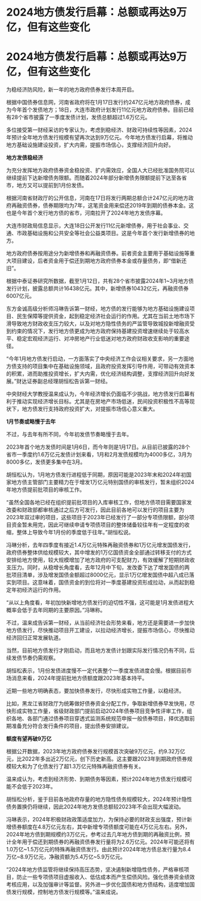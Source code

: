 # 2024地方债发行启幕：总额或再达9万亿，但有这些变化

# 2024地方债发行启幕：总额或再达9万亿，但有这些变化

为稳经济防风险，新一年的地方政府债券发行本周开启。

根据中国债券信息网，河南省政府将在1月17日发行约247亿元地方政府债券，成为今年首个发债地方；18日，大连市政府计划发行11亿元地方政府债券。目前已经有28个省市披露了一季度发债计划，发债总额超过1.6万亿元。

多位接受第一财经采访的专家认为，考虑到稳经济、财政可持续性等因素，2024年预计全年地方债发行规模有望再次达到9万亿元。今年地方债发行启幕，将推动地方基础设施建设投资，扩大内需，提振市场信心，支撑经济回升向好。

**地方发债稳经济**

为充分发挥地方政府债券资金稳投资、扩内需效应，全国人大已经批准国务院可以继续提前下达新增债务限额。而随着2024年部分新增债务限额提前下达至各省市，地方又可以提前到1月份发债。

根据河南省财政厅的公开信息，河南在17日将发行两期总额合计247亿元的地方政府再融资债券，债券期限均为7年，这笔资金用来偿还2019年到期的债券本金。这也是今年首个发行地方债的省市，河南拉开了2024年地方发债序幕。

大连市财政局信息显示，大连18日公开发行11亿元新增债券，用于社会事业、交通、市政基础设施和公共安全等社会公益类项目。这是今年首个发行新增债券的地方。

地方政府债券按用途分为新增债券和再融资债券。前者资金主要用于基础设施等重大项目建设，后者资金用于偿还到期地方政府债券本金或存量债务，即“借新还旧”。

根据中泰证券研究所数据，截至1月12日，共有28个省市披露2024年1~3月地方债发行计划，披露总额共计16438亿元。其中，新增债券10432亿元，再融资债券6007亿元。

东方金诚高级分析师冯琳告诉第一财经，地方债的发行能够为地方基础设施建设项目、民生保障等提供资金，起到稳定经济社会运行的作用。尤其在当前土地市场下滑导致地方财政收支压力较大，以及对地方隐性债务的严监管导致城投新增融资受到约束的情况下，发行地方债更成为地方政府保持基建投资增速继续处于较高水平、稳定宏观经济运行、对冲房地产行业低迷对地方政府财政收支影响的重要途径。

“今年1月地方债发行启动，一方面落实了中央经济工作会议相关要求，另一方面地方债支持的项目集中在基础设施领域，且政府投资发挥引导作用，可带动有效资本的积累，进而助推投资增长，扩大内需，优化经济结构调整，支撑经济回升向好发展。”财达证券副总经理胡恒松告诉第一财经。

中央财经大学教授温来成认为，今年经济增长仍面临不少挑战，地方债发行启幕有利于推动实现经济增长目标。尤其是在房地产市场低迷，民间投资积极性不高等现状下，地方债发行支持政府投资扩大，对提振市场信心意义重大。

**1月节奏或略慢于去年**

不过，与去年有所不同，今年初发债节奏略慢于去年。

2023年首个地方发债时间是1月6日，而今年则是1月17日。从目前已披露的28个省市一季度约1.6万亿元发债计划来看，1月和2月发债规模均为4000多亿，3月为8000多亿，发债更多集中在3月。

胡恒松认为，1月地方债发行进程低于同期，原因可能是2023年末和2024年初国家地方债主管部门主要精力在于增发1万亿元特别国债的审核发行，暂未组织2024年地方债提前批项目的审核工作。

“虽然全国各地已经在组织提前批项目的入库审核工作，但地方债项目需要国家发改委和财政部都审核通过之后方可发行，因此目前各地可以发行的项目主要为2023年双过审的项目，这些项目于2023年已经发行了一部分专项债限额，部分项目资金暂未用完，因此可继续申请专项债项目的整体储备较往年有一定程度的收缩，整体上导致今年1月份的季度低于往年。”胡恒松说。

冯琳分析，去年四季度有接近1.4万亿元特殊再融资债券和1万亿元增发国债发行，政府债券整体供给规模较大，其中增发的1万亿国债资金全部通过转移支付的方式安排给地方使用，较大规模增加了地方政府的可支配财力，有效缓解了短期财政收支压力。同时，从稳增长角度看，去年12月中下旬，发改委下达了增发国债的两批项目清单，涉及增发国债金额超过8000亿元，显示1万亿增发国债中超八成已落实到项目。这意味着，国债资金的到位将对一季度基建投资形成拉动，从而起到稳定年初经济运行的作用。

“从以上角度看，年初加快新增地方债发行的迫切性不强，这可能是1月发债进程大概率会低于去年同期的主要原因。”冯琳称。

不过，温来成告诉第一财经，从当前经济社会形势来看，地方还是需要进一步加快地方债发行，尽快推动项目开工建设，以拉动经济增长，提振市场信心，尽快推动经济回归正常发展轨道。

当然，目前地方债发行才刚启动，而且地方发债计划跟实际发行情况仍有不同，后续发债节奏仍需观察。

胡恒松表示，1月份发债进度慢不一定代表整个一季度发债进度会慢。根据目前市场消息来看，2024年提前批地方债额度跟2023年基本持平。

近期一些地方明确表态，要加快债券发行，尽快形成实物工作量，以稳经济。

比如，黑龙江省财政厅为统筹做好债券资金分配工作，争取新增债券早发快用，尽快形成实物工作量，省级财政部门提前启动2024年债券项目竞争性评审工作，组织各地、各部门通过债券项目穿透式监测系统规范申报一般债券项目，择优选取前期准备充分符合发行条件的项目，提出债券安排建议。

**额度有望再破9万亿**

根据公开数据，2023年地方政府债券发行规模首次突破9万亿元，约9.32万亿元，比2022年多出近2万亿元，创下历史新高。这主要跟2023年到期政府债券规模较大和为了化债发行了超1.3万亿元特殊再融资债券有关。

温来成认为，考虑到经济形势、到期债务等因素，预计2024年地方债发行规模可能不会低于2023年。

胡恒松分析，鉴于目前各地政府存量的地方隐性债务规模较大，2024年预计隐性债务置换仍将继续，因此2024年地方发债总额较2023年不会出现大幅波动。

冯琳表示，2024年积极财政政策适度加力，为保持必要的财政支出强度，预计新增债券额度在4.8万亿元左右，其中新增专项债额度可能在4万亿元左右。另外，2024年地方债到期规模约3万亿元，参考过去几年地方债到期的再融资比例，预计全年用于偿还到期债券的再融资债券发行量将为2.6万亿元。2024年可能还将有1.0万亿~1.5万亿元的特殊再融资债发行。由此预计2024年地方债总发行量为8.4万亿~8.9万亿元，净融资额为5.4万亿~5.9万亿元。

“2024年地方债监管将继续保持高压态势，坚决遏制新增隐性债务，严格审核项目，防止一些专项债项目虚报收入、低估成本而产生偿债风险。强化债券资金绩效考核应用，以及加强审计等监督。另外进一步优化国债和地方债结构，适度增加国债发行规模，控制地方债发行规模等。”温来成说。


